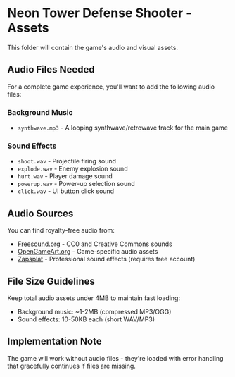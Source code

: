 # Neon Tower Defense Shooter - Assets

This folder will contain the game's audio and visual assets.

## Audio Files Needed

For a complete game experience, you'll want to add the following audio files:

### Background Music
- `synthwave.mp3` - A looping synthwave/retrowave track for the main game

### Sound Effects
- `shoot.wav` - Projectile firing sound
- `explode.wav` - Enemy explosion sound  
- `hurt.wav` - Player damage sound
- `powerup.wav` - Power-up selection sound
- `click.wav` - UI button click sound

## Audio Sources

You can find royalty-free audio from:
- [Freesound.org](https://freesound.org) - CC0 and Creative Commons sounds
- [OpenGameArt.org](https://opengameart.org) - Game-specific audio assets
- [Zapsplat](https://zapsplat.com) - Professional sound effects (requires free account)

## File Size Guidelines

Keep total audio assets under 4MB to maintain fast loading:
- Background music: ~1-2MB (compressed MP3/OGG)
- Sound effects: 10-50KB each (short WAV/MP3)

## Implementation Note

The game will work without audio files - they're loaded with error handling that gracefully continues if files are missing.
